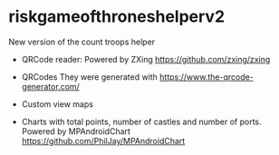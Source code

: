 # riskgameofthroneshelperv2
New version of the count troops helper

- QRCode reader:
Powered by ZXing https://github.com/zxing/zxing

- QRCodes 
They were generated with https://www.the-qrcode-generator.com/

- Custom view maps

- Charts with total points, number of castles and number of ports.
Powered by MPAndroidChart https://github.com/PhilJay/MPAndroidChart
